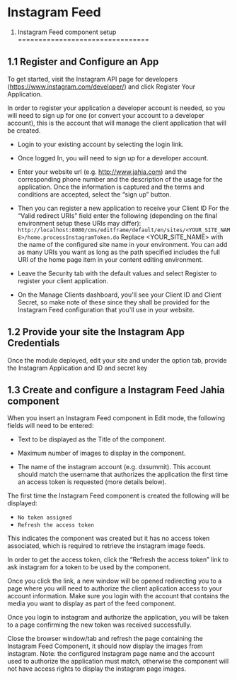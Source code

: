 # Instagram Feed

1. Instagram Feed component setup
================================

1.1 Register and Configure an App
---------------------------------

To get started, visit the Instagram API page for developers (https://www.instagram.com/developer/) and click Register Your Application.

In order to register your application a developer account is needed, so you will need to sign up for one (or convert your account to a developer account), this is the account that will manage the client application that will be created.

 - Login to your existing account by selecting the login link.
 
 - Once logged In, you will need to sign up for a developer account.
 
 - Enter your website url (e.g. http://www.jahia.com) and the corresponding phone number and the description of the usage for the application. Once the information is captured and the terms and conditions are accepted, select the “sign up” button.
 
 - Then you can register a new application to receive your Client ID For the “Valid redirect URIs” field enter the following (depending on the final environment setup these URIs may differ):
   `http://localhost:8080/cms/editframe/default/en/sites/<YOUR_SITE_NAME>/home.processInstagramToken.do`
   Replace <YOUR_SITE_NAME> with the name of the configured site name in your environment. You can add as many URIs you want as long as the path specified includes the full URI of the home page item in your content editing environment.
   
 - Leave the Security tab with the default values and select Register to register your client application.
 
 - On the Manage Clients dashboard, you'll see your Client ID and Client Secret, so make note of these since they shall be provided for the Instagram Feed configuration that you'll use in your website.
 
 
1.2 Provide your site the Instagram App Credentials
--------------------------------------------------

Once the module deployed, edit your site and under the option tab, provide the Instagram Application and ID and secret key

1.3 Create and configure a Instagram Feed Jahia component
--------------------------------------------------------

When you insert an Instagram Feed component in Edit mode, the following fields will need to be entered:
 - Text to be displayed as the Title of the component.
 
 - Maximum number of images to display in the component.
 
 - The name of the instagram account (e.g. dxsummit). This account should match the username that authorizes the application the first time an access token is requested (more details below).

The first time the Instagram Feed component is created the following will be displayed:
* `No token assigned`
* `Refresh the access token`

This indicates the component was created but it has no access token associated, which is required to retrieve the instagram image feeds.

In order to get the access token, click the “Refresh the access token” link to ask instagram for a token to be used by the component.

Once you click the link, a new window will be opened redirecting you to a page where you will need to authorize the client aplication access to your account information. Make sure you login with the account that contains the media you want to display as part of the feed component.

Once you login to instagram and authorize the application, you will be taken to a page confirming the new token was received successfully.

Close the browser window/tab and refresh the page containing the Instagram Feed Component, it should now display the images from instagram. Note: the configured Instagram page name and the account used to authorize the application must match, otherwise the component will not have access rights to display the instagram page images.
